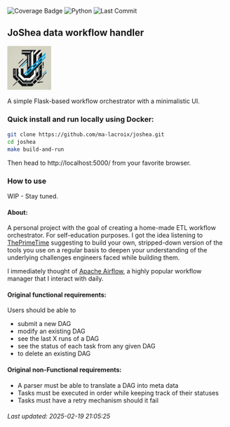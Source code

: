 ![Coverage Badge](https://img.shields.io/badge/cov-77.25-blue)
![Python](https://img.shields.io/badge/python-3.9%2B-blue)
![Last Commit](https://img.shields.io/github/last-commit/ma-lacroix/joshea)

## JoShea data workflow handler
<img src="app/static/images/logo.jpeg" alt="App Screenshot" width="100">

A simple Flask-based workflow orchestrator with a minimalistic UI.

### Quick install and run locally using Docker:
```sh
git clone https://github.com/ma-lacroix/joshea.git
cd joshea
make build-and-run
```
Then head to http://localhost:5000/ from your favorite browser.

### How to use
WIP - Stay tuned.

#### About: 
A personal project with the goal of creating a home-made ETL workflow orchestrator. For self-education purposes. 
I got the idea listening to [ThePrimeTime](https://www.youtube.com/@ThePrimeTimeagen/) suggesting to build your own, 
stripped-down version of the tools you use on a regular basis to deepen your understanding of the underlying challenges 
engineers faced while building them. 

I immediately thought of [Apache Airflow](https://airflow.apache.org/), 
a highly popular workflow manager that I interact with daily.   

#### Original functional requirements:
Users should be able to
- submit a new DAG
- modify an existing DAG
- see the last X runs of a DAG
- see the status of each task from any given DAG
- to delete an existing DAG

#### Original non-Functional requirements:
- A parser must be able to translate a DAG into meta data
- Tasks must be executed in order while keeping track of their statuses 
- Tasks must have a retry mechanism should it fail

###### Last updated: 2025-02-19 21:05:25
